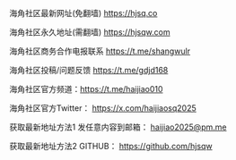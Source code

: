 海角社区最新网址(免翻墙) https://hjsq.co

海角社区永久地址(需翻墙) https://hjsqw.com

海角社区商务合作电报联系 https://t.me/shangwulr

海角社区投稿/问题反馈 https://t.me/gdjd168

海角社区官方频道：https://t.me/haijiao010

海角社区官方Twitter： https://x.com/haijiaosq2025

获取最新地址方法1 发任意内容到邮箱： haijiao2025@pm.me

获取最新地址方法2 GITHUB： https://github.com/hjsqw
